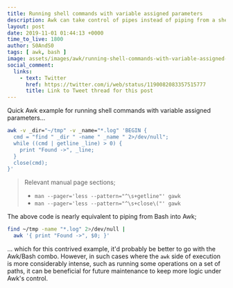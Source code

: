 ```yaml
---
title: Running shell commands with variable assigned parameters
description: Awk can take control of pipes instead of piping from a shell process to Awk
layout: post
date: 2019-11-01 01:44:13 +0000
time_to_live: 1800
author: S0AndS0
tags: [ awk, bash ]
image: assets/images/awk/running-shell-commands-with-variable-assigned-parameters/first-code-block.png
social_comment:
  links:
    - text: Twitter
      href: https://twitter.com/i/web/status/1190082083357515777
      title: Link to Tweet thread for this post
---
```


Quick Awk example for running shell commands with variable assigned
parameters...

```bash
awk -v _dir="~/tmp" -v _name="*.log" 'BEGIN {
  cmd = "find " _dir " -name " _name " 2>/dev/null";
  while ((cmd | getline _line) > 0) {
    print "Found ->", _line;
  }
  close(cmd);
}'
```

> Relevant manual page sections;
>
> - `man --pager='less --pattern="^\s+getline"' gawk`
> - `man --pager='less --pattern="^\s+close\("' gawk`

The above code is nearly equivalent to piping from Bash into Awk;

```bash
find ~/tmp -name "*.log" 2>/dev/null |
  awk '{ print "Found ->", $0; }'
```

...  which for this contrived example, it'd probably be better to go with the
Awk/Bash combo.  However, in such cases where the `awk` side of execution is
more considerably intense, such as running some operations on a set of paths,
it can be beneficial for future maintenance to keep more logic under Awk's
control.


